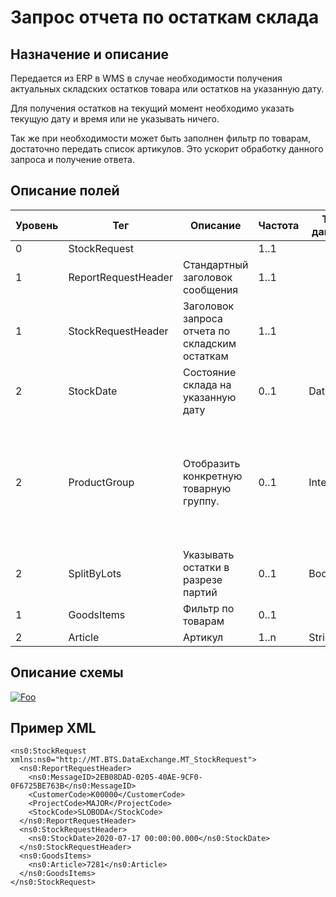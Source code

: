 # Запрос отчета по остаткам склада

## Назначение и описание
Передается из ERP в WMS в случае необходимости получения актуальных складских остатков товара или остатков на указанную дату.

Для получения остатков на текущий момент необходимо указать текущую дату и время или не указывать ничего.

Так же при необходимости может быть заполнен фильтр по товарам, достаточно передать список артикулов. Это ускорит обработку данного запроса и получение ответа.

## Описание полей

Уровень | Тег | Описание | Частота | Тип данных | Размер поля | Комментарий
--------|-----|----------|---------|------------|-------------|------------
0       | StockRequest        |                                          | 1..1          |            |             |
1       | ReportRequestHeader | Стандартный заголовок сообщения                | 1..1    |            |             | Общая структура сообщения                     
1       | StockRequestHeader  | Заголовок запроса отчета по складским остаткам | 1..1    |            |             |                                               
2       | StockDate           | Состояние склада на указанную дату             | 0..1    | DateTime   |             |
2       | ProductGroup        | Отобразить конкретную товарную группу.         | 0..1    | Integer    |             | 0 – все (товары и грузоместа)<br />1 – только товары (Используется по-умолчанию)<br />2 – только грузоместа                         
2       | SplitByLots         | Указывать остатки в разрезе партий             | 0..1    | Boolean    |             |                                               
1       | GoodsItems          | Фильтр по товарам                              | 0..1    |            |             |                                               
2       | Article             | Артикул                                        | 1..n    | String     | 100         |                                               

## Описание схемы
<a href="/XSD/MT_StockRequest.xsd" rel="XSD">![Foo](https://user-images.githubusercontent.com/22858622/134012526-73d1b128-a2cd-4d14-8a13-10f81a57c04f.png)</a>


## Пример XML
```
<ns0:StockRequest xmlns:ns0="http://MT.BTS.DataExchange.MT_StockRequest">
  <ns0:ReportRequestHeader>
    <ns0:MessageID>2EB08DAD-0205-40AE-9CF0-0F6725BE763B</ns0:MessageID>
    <CustomerCode>К00000</CustomerCode>
    <ProjectCode>MAJOR</ProjectCode>
    <StockCode>SLOBODA</StockCode>
  </ns0:ReportRequestHeader>
  <ns0:StockRequestHeader>
    <ns0:StockDate>2020-07-17 00:00:00.000</ns0:StockDate>
  </ns0:StockRequestHeader>
  <ns0:GoodsItems>
    <ns0:Article>7281</ns0:Article>
  </ns0:GoodsItems>
</ns0:StockRequest>
```

